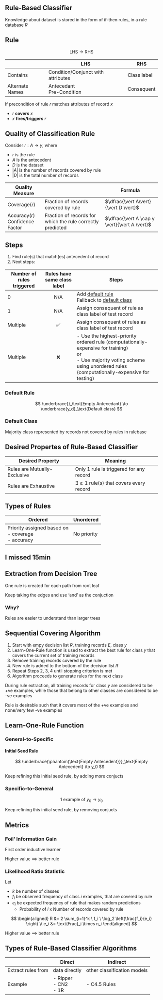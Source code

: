 ## Rule-Based Classifier

Knowledge about dataset is stored in the form of if-then rules, in a rule database $R$

## Rule

$$
\text{LHS} \to \text{RHS}
$$

|                 | LHS                                | RHS         |
| --------------- | ---------------------------------- | ----------- |
| Contains        | Condition/Conjunct with attributes | Class label |
| Alternate Names | Antecedant<br />Pre-Condition      | Consequent  |

If precondition of rule $r$ matches attributes of record $x$

- $r$ **covers** $x$
- $x$ **fires/triggers** $r$

## Quality of Classification Rule

Consider $r: A \to y$, where

- $r$ is the rule
- $A$ is the antecedent
- $D$ is the dataset
- $|A|$ is the number of records covered by rule
- $|D|$ is the total number of records

| Quality Measure                      |                                                            | Formula                   |
| ------------------------------------ | ---------------------------------------------------------- | ------------------------- |
| Coverage$(r)$                        | Fraction of records covered by rule                        | $\dfrac{\vert A\vert}{\vert  D  \vert}$        |
| Accuracy$(r)$<br />Confidence Factor | Fraction of records for which the rule correctly predicted | $\dfrac{\vert  A \cap y \vert}{\vert  A  \vert}$ |

## Steps

1. Find rule(s) that match(es) antecedent of record
2. Next steps:

| Number of rules triggered | Rules have same class label | Steps                                                        |
| ------------------------- | :-------------------------: | ------------------------------------------------------------ |
| 0                         |             N/A             | Add [default rule](#default-rule)<br />Fallback to [default class](#default-class) |
| 1                         |             N/A             | Assign consequent of rule as class label of test record      |
| Multiple                  |              ✅              | Assign consequent of rules as class label of test record     |
| Multiple                  |              ❌              | - Use the highest-priority ordered rule (computationally-expensive for training)<br />or<br />- Use majority voting scheme using unordered rules<br />(computationally-expensive for testing) |

### Default Rule

$$
\underbrace{}_\text{Empty Antecedant}
\to
\underbrace{y_d}_\text{Default class}
$$

### Default Class

Majority class represented by records not covered by rules in rulebase

## Desired Propertes of Rule-Based Classifier

| Desired Property             | Meaning                                         |
| ---------------------------- | ----------------------------------------------- |
| Rules are Mutually-Exclusive | Only 1 rule is triggered for any record         |
| Rules are Exhaustive         | $\exists \ge 1$ rule(s) that covers every record |

## Types of Rules

| Ordered                                                    | Unordered   |
| ---------------------------------------------------------- | ----------- |
| Priority assigned based on<br />- coverage<br />- accuracy | No priority |

## I missed 15min

## Extraction from Decision Tree

One rule is created for each path from root leaf

Keep taking the edges and use ‘and’ as the conjuction

### Why?

Rules are easier to understand than larger trees

## Sequential Covering Algorithm

1. Start with empy decision list $R$, training records $E$, class $y$
2. Learn-One-Rule function is used to extract the best rule for class $y$ that covers the current set of training records
3. Remove training records covered by the rule
4. New rule is added to the bottom of the decision list $R$
5. Repeat Steps 2, 3, 4 until stopping criterion is met
6. Algorithm proceeds to generate rules for the next class

During rule extraction, all training records for class $y$ are considered to be +ve examples, while those that belong to other classes are considered to be -ve examples

Rule is desirable such that it covers most of the +ve examples and none/very few -ve examples

## Learn-One-Rule Function

### General-to-Specific

#### Initial Seed Rule

$$
\underbrace{\phantom{\text{Empty Antecedent}}}_\text{Empty Antecedent} \to y_0
$$

Keep refining this initial seed rule, by adding more conjucts

### Specific-to-General

$$
\text{1 example of } y_0 \to y_0
$$

Keep refining this initial seed rule, by removing conjucts

## Metrics

### Foil’ Information Gain

First order inductive learner

Higher value $\implies$ better rule

### Likelihood Ratio Statistic

Let

- $k$ be number of classes
- $f_i$ be observed frequency of class $i$ examples, that are covered by rule
- $e_i$ be expected frequency of rule that makes random predictions
    - Probability of $i$ x Number of records covered by rule

$$
\begin{aligned}
R
&= 2 \sum_{i=1}^k \  f_i \ \log_2 \left(\frac{f_i}{e_i} \right) \\
e_i
&= \text{Frac}_i \times n_i
\end{aligned}
$$

Higher value $\implies$ better rule

## Types of Rule-Based Classifier Algorithms

|                    | Direct                      | Indirect                    |
| ------------------ | --------------------------- | --------------------------- |
| Extract rules from | data directly               | other classification models |
| Example            | - Ripper<br/>- CN2<br/>- 1R | - C4.5 Rules                |
